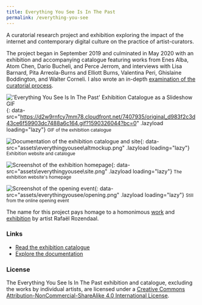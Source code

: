 ```yaml
---
title: Everything You See Is In The Past
permalink: /everything-you-see
---
```

A curatorial research project and exhibition exploring the impact of the internet and contemporary digital culture on the practice of artist-curators. 

The project began in September 2019 and culminated in May 2020 with an exhibition and accompanying catalogue featuring works from Enes Alba, Atom Chen, Dario Bucheli, and Perce Jerrom, and interviews with Lisa Barnard, Pita Arreola-Burns and Elliott Burns, Valentina Peri, Ghislaine Boddington, and Walter Corneli. I also wrote an in-depth [examination of the curatorial process](https://www.are.na/francesco-imola-2o2ng4qooxm/eysiitp-project-portfolio-francesco-imola).

!['Everything You See Is In The Past' Exhibition Catalogue as a Slideshow GIF](){: data-src="https://d2w9rnfcy7mm78.cloudfront.net/7407935/original_d983f2c3d43ce6f59903dc7488a6c164.gif?1590326044?bc=0" .lazyload loading="lazy"}
<small>GIF of the exhibition catalogue</small>

![Documentation of the exhibition catalogue and site](){: data-src="assets\everythingyousee\altmockup.png" .lazyload loading="lazy"}
<small>Exhibition website and catalogue</small>

![Screenshot of the exhibition homepage](){: data-src="assets\everythingyousee\site.png" .lazyload loading="lazy"}
<small>The exhibition website's homepage</small>

![Screenshot of the opening event](){: data-src="assets/everythingyousee/opening.png" .lazyload loading="lazy"}
<small>Still from the online opening event</small>

The name for this project pays homage to a homonimous [work](http://www.everythingyouseeisinthepast.com/) and [exhibition](http://www.postmastersart.com/archive/rozendaal13/rozendaal13.html) by artist Rafaël Rozendaal.

### Links

* [Read the exhibition catalogue](https://arena-attachments.s3.amazonaws.com/7413063/c6f7ebaf91a84dd94ae368676d6010a2.pdf?1590356387)
* [Explore the documentation](https://www.are.na/francesco-imola-2o2ng4qooxm/eysiitp-project-portfolio-francesco-imola)

### License

The <span xmlns:dct="http://purl.org/dc/terms/" property="dct:title">Everything You See Is In The Past</span> exhibition and catalogue, excluding the works by individual artists, are licensed under a <a rel="license" href="http://creativecommons.org/licenses/by-nc-sa/4.0/">Creative Commons Attribution-NonCommercial-ShareAlike 4.0 International License</a>.
